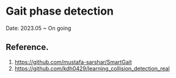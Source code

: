 # Gait phase detection
Date: 2023.05 ~ On going 
## Reference.

1. https://github.com/mustafa-sarshar/SmartGait
2. https://github.com/kdh0429/learning_collision_detection_real
